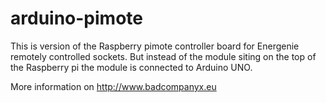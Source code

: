 arduino-pimote
==============

This is version of the Raspberry pimote controller board for Energenie remotely controlled sockets. But instead of the module siting on the top of the Raspberry pi the module is connected to Arduino UNO.    

More information on http://www.badcompanyx.eu
